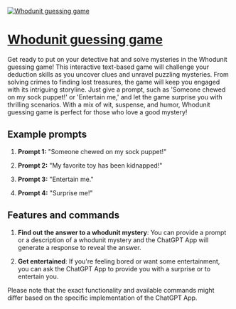 [![Whodunit guessing game](https://files.oaiusercontent.com/file-lFJPWph40Y8EyhIDBkQpfYsB?se=2123-10-17T16%3A53%3A02Z&sp=r&sv=2021-08-06&sr=b&rscc=max-age%3D31536000%2C%20immutable&rscd=attachment%3B%20filename%3Dd44961c5-5893-4eaa-a9f0-c33248bfc63e.png&sig=gWyqXvccXTeo9geVPK5dcVDjScij2tTanm8PSVPIbz0%3D)](https://chat.openai.com/g/g-gnIROEwnN-whodunit-guessing-game)

# [Whodunit guessing game](https://chat.openai.com/g/g-gnIROEwnN-whodunit-guessing-game)

Get ready to put on your detective hat and solve mysteries in the Whodunit guessing game! This interactive text-based game will challenge your deduction skills as you uncover clues and unravel puzzling mysteries. From solving crimes to finding lost treasures, the game will keep you engaged with its intriguing storyline. Just give a prompt, such as 'Someone chewed on my sock puppet!' or 'Entertain me,' and let the game surprise you with thrilling scenarios. With a mix of wit, suspense, and humor, Whodunit guessing game is perfect for those who love a good mystery!

## Example prompts

1. **Prompt 1:** "Someone chewed on my sock puppet!"

2. **Prompt 2:** "My favorite toy has been kidnapped!"

3. **Prompt 3:** "Entertain me."

4. **Prompt 4:** "Surprise me!"

## Features and commands

1. **Find out the answer to a whodunit mystery**: You can provide a prompt or a description of a whodunit mystery and the ChatGPT App will generate a response to reveal the answer.

2. **Get entertained**: If you're feeling bored or want some entertainment, you can ask the ChatGPT App to provide you with a surprise or to entertain you.

Please note that the exact functionality and available commands might differ based on the specific implementation of the ChatGPT App.